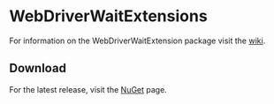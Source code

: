 # WebDriverWaitExtensions
For information on the WebDriverWaitExtension package visit the [wiki](https://github.com/expectedresult/WebDriverWaitExtensions/wiki).

## Download
For the latest release, visit the [NuGet](https://www.nuget.org/packages/WebDriverWaitExtensions) page.
